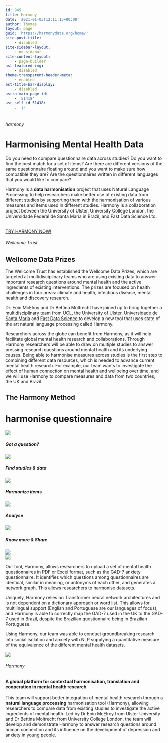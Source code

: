 ```yaml
---
id: 945
title: Harmony
date: '2021-01-05T12:11:15+00:00'
author: Thomas
layout: page
guid: 'https://harmonydata.org/home/'
site-post-title:
    - disabled
site-sidebar-layout:
    - no-sidebar
site-content-layout:
    - page-builder
ast-featured-img:
    - disabled
theme-transparent-header-meta:
    - enabled
ast-title-bar-display:
    - disabled
astra-main-page-id:
    - '51418'
ast_self_id_51418:
    - '1'
---
```


###### harmony

# Harmonising **Mental Health** Data

Do you need to compare questionnaire data across studies? Do you want to find the best match for a set of items? Are there are different versions of the same questionnaire floating around and you want to make sure how compatible they are? Are the questionnaires written in different languages that you would like to compare?

Harmony is a **data harmonisation** project that uses Natural Language Processing to help researchers make better use of existing data from different studies by supporting them with the harmonisation of various measures and items used in different studies. Harmony is a collaboration project between the University of Ulster, University College London, the Universidade Federal de Santa Maria in Brazil, and Fast Data Science Ltd.

 [  
 TRY HARMONY NOW!  
 ](https://app.harmonydata.org)

###### Wellcome Trust

##  Wellcome Data Prizes

The Wellcome Trust has established the Wellcome Data Prizes, which are targeted at multidisciplinary teams who are using existing data to answer important research questions around mental health and the active ingredients of existing interventions. The prizes are focused on health challenges in four areas: climate and health, infectious disease, mental health and discovery research.

Dr. Eoin McElroy and Dr Bettina Moltrecht have joined up to bring together a multidisciplinary team from [UCL](https://ucl.ac.uk/), the [University of Ulster](https://www.ulster.ac.uk/), [Universidade de Santa Maria](https://www.ufsm.br/) and [Fast Data Science](https://fastdatascience.com)[ ](http://fastdatascience.com/)to develop a new tool that uses state of the art natural language processing called Harmony.

Researchers across the globe can benefit from Harmony, as it will help facilitate global mental health research and collaborations. Through Harmony researchers will be able to draw on multiple studies to answer pressing research questions around mental health and its underlying causes. Being able to harmonise measures across studies is the first step to combining different data resources, which is needed to advance current mental health research. For example, our team wants to investigate the effect of human connection on mental health and wellbeing over time, and we will use Harmony to compare measures and data from two countries, the UK and Brazil.

## The Harmony Method

# harmonise questionnaire

 ![](https://harmonydata.org/wp-content/uploads/2022/10/Got-a-question.webp)

##### Got a question?

 ![](https://harmonydata.org/wp-content/uploads/2022/10/data.webp)

##### Find studies &amp; data

 ![](https://harmonydata.org/wp-content/uploads/2022/10/items.webp)

##### Harmonize items

 ![](https://harmonydata.org/wp-content/uploads/2022/10/analyze.webp)

##### Analyse

 ![](https://harmonydata.org/wp-content/uploads/2022/10/share.webp)

##### Know more &amp; Share

 ![](https://harmonydata.org/wp-content/uploads/2022/10/Screenshot-from-2022-10-23-22-56-11.png)  
 ![](https://harmonydata.org/wp-content/uploads/2022/10/gad-7-scanned-min.webp)

Our tool, Harmony, allows researchers to upload a set of mental health questionnaires in PDF or Excel format, such as the GAD-7 anxiety questionnaire. It identifies which questions among questionnaires are identical, similar in meaning, or antonyms of each other, and generates a network graph. This allows researchers to harmonise datasets.

Uniquely, Harmony relies on Transformer neural network architectures and is not dependent on a dictionary approach or word list. This allows for multilingual support (English and Portuguese are our languages of focus), and Harmony is able to correctly map the GAD-7 used in the UK to the GAD-7 used in Brazil, despite the Brazilian questionnaire being in Brazilian Portuguese.

Using Harmony, our team was able to conduct groundbreaking research into social isolation and anxiety with NLP supplying a quantitative measure of the equivalence of the different mental health datasets.

 ![](https://harmonydata.org/wp-content/uploads/2022/10/vision.webp)

###### Harmony

#### A global platform for contextual harmonisation, translation and cooperation in mental health research

This team will support better integration of mental health research through a **natural language processing** harmonisation tool (Harmony), allowing researchers to compare data from existing studies to investigate the active ingredients of mental health. Led by Dr Eoin McElroy from Ulster University and Dr Bettina Moltrecht from University College London, the team will develop and demonstrate Harmony to answer research questions around human connection and its influence on the development of depression and anxiety in young people.